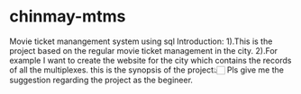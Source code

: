# chinmay-mtms
Movie ticket manangement system using sql
Introduction:
1).This is the project based on the regular movie ticket management in the city.
2).For example I want to create the website for the city which contains the records of all the multiplexes.
this is the synopsis of the project👆🏻
Pls give me the suggestion regarding the project as the begineer.

